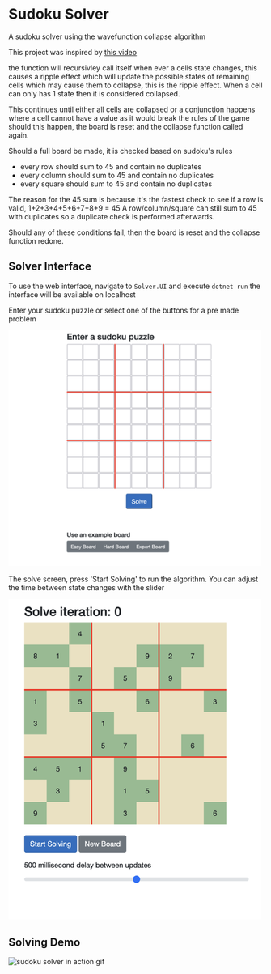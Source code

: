 # Sudoku Solver
A sudoku solver using the wavefunction collapse algorithm

This project was inspired by [this video](https://youtu.be/2SuvO4Gi7uY)


the function will recursivley call itself when ever a cells state changes, this causes a ripple effect which will update the possible 
states of remaining cells which may cause them to collapse, this is the ripple effect.
When a cell can only has 1 state then it is considered collapsed.


This continues until either all cells are collapsed or a conjunction happens where a cell cannot have a value as it would break the rules of the game
should this happen, the board is reset and the collapse function called again.

Should a full board be made, it is checked based on sudoku's rules
- every row should sum to 45 and contain no duplicates
- every column should sum to 45 and contain no duplicates
- every square should sum to 45 and contain no duplicates

The reason for the 45 sum is because it's the fastest check to see if a row is valid, 1+2+3+4+5+6+7+8+9 = 45
A row/column/square can still sum to 45 with duplicates so a duplicate check is performed afterwards.

Should any of these conditions fail, then the board is reset and the collapse function redone.


## Solver Interface
To use the web interface, navigate to `Solver.UI` and execute `dotnet run` the interface will be available on localhost


Enter your sudoku puzzle or select one of the buttons for a pre made problem

<img width="500" alt="initial screen" src=".github/initial_screen.png">

The solve screen, press 'Start Solving' to run the algorithm. You can adjust the time between state changes with the slider

<img width="500" alt="solve screen" src=".github/solve_screen.png">


## Solving Demo

<img width="500" alt="sudoku solver in action gif" src=".github/SudokuSolverInAction.gif">
